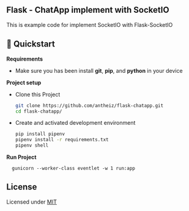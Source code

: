 ## Flask - ChatApp implement with SocketIO

This is example code for implement SocketIO with Flask-SocketIO

## 🚀 Quickstart

**Requirements**

- Make sure you has been install **git**, **pip**, and **python** in your device

**Project setup**

- Clone this Project

    ```sh
    git clone https://github.com/antheiz/flask-chatapp.git
    cd flask-chatapp/
    ```
    
- Create and activated development environment
  
  ```sh
  pip install pipenv
  pipenv install -r requirements.txt
  pipenv shell
  ```

**Run Project**

  ```
    gunicorn --worker-class eventlet -w 1 run:app
  ```

## License
Licensed under [MIT](LICENSE)
